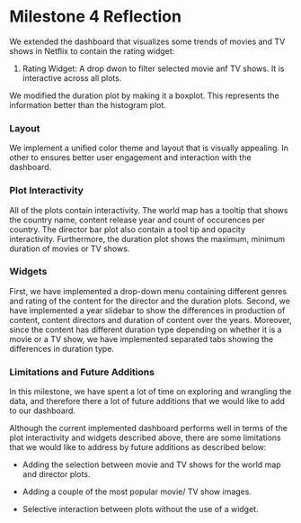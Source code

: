 Milestone 4 Reflection
================

We extended the dashboard that visualizes some trends of movies and TV
shows in Netflix to contain the rating widget:
1. Rating Widget: A drop dwon to filter selected movie anf TV shows. It is interactive
across all plots.

We modified the duration plot by making it a boxplot. This represents the information better
than the histogram plot.

### Layout 

We implement a unified color theme and layout that is visually appealing.
In other to ensures better user engagement and interaction with the dashboard.

### Plot Interactivity

All of the plots contain interactivity. The world map has a tooltip that
shows the country name, content release year and count of occurences per
country. The director bar plot also contain a tool tip and opacity
interactivity. Furthermore, the duration plot shows the maximum, minimum duration
of movies or TV shows.

### Widgets

First, we have implemented a drop-down menu containing different genres and rating
of the content for the director and the duration plots. Second, we have
implemented a year slidebar to show the differences in production of
content, content directors and duration of content over the years.
Moreover, since the content has different duration type depending on
whether it is a movie or a TV show, we have implemented separated tabs
showing the differences in duration type.

### Limitations and Future Additions

In this milestone, we have spent a lot of time on exploring and
wrangling the data, and therefore there a lot of future additions that
we would like to add to our dashboard.

Although the current implemented dashboard performs well in terms of the
plot interactivity and widgets described above, there are some
limitations that we would like to address by future additions as
described below:

-   Adding the selection between movie and TV shows for the world map
    and director plots.

-   Adding a couple of the most popular movie/ TV show images.

-  Selective interaction between plots without the use of a widget.
